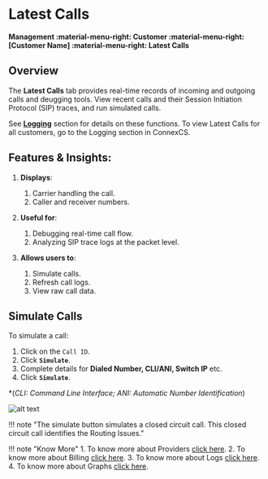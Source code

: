 # Latest Calls

**Management :material-menu-right: Customer :material-menu-right: [Customer Name] :material-menu-right: Latest Calls**

## Overview

The **Latest Calls** tab provides real-time records of incoming and outgoing calls and deugging tools. View recent calls and their Session Initiation Protocol (SIP) traces, and run simulated calls.

See [**Logging**](https://docs.connexcs.com/logging/) section for details on these functions. To view Latest Calls for all customers, go to the Logging section in ConnexCS.

## Features & Insights:

1. **Displays**:
      1. Carrier handling the call.
      2. Caller and receiver numbers.

2. **Useful for**:
      1. Debugging real-time call flow.
      2. Analyzing SIP trace logs at the packet level.

3. **Allows users to**:
      1. Simulate calls.
      2. Refresh call logs.
      3. View raw call data.

## Simulate Calls

To simulate a call:

1. Click on the `Call ID`.
2. Click **`Simulate`**.
3. Complete details for **Dialed Number, CLI/ANI, Switch IP** etc.
4. Click **`Simulate`**.

*(*CLI: Command Line Interface; ANI: Automatic Number Identification*)

![alt text][simulate-call]

[simulate-call]: /customer/img/52.png "Simulate Call"

!!! note "The simulate button simulates a closed circuit call. This closed circuit call identifies the Routing Issues."

!!! note "Know More"
     1. To know more about Providers [click here](https://docs.connexcs.com/feature-list/#providers).
     2. To know more about Billing [click here](https://docs.connexcs.com/billing/).
     3. To know more about Logs [click here](https://docs.connexcs.com/logging/#searching-the-logs).
     4. To know more about Graphs [click here](https://docs.connexcs.com/customer-portal/cp-dashboard/#graphs).
